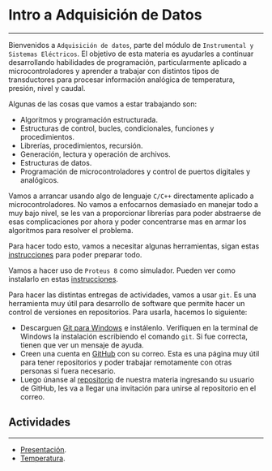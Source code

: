 # Intro a Adquisición de Datos
---
Bienvenidos a `Adquisición de datos`, parte del módulo de `Instrumental y Sistemas Eléctricos`. El objetivo de esta materia es ayudarles a continuar desarrollando habilidades de programación, particularmente aplicado a microcontroladores y aprender a trabajar con distintos tipos de transductores para procesar información analógica de temperatura, presión, nivel y caudal. 

Algunas de las cosas que vamos a estar trabajando son:

- Algoritmos y programación estructurada.
- Estructuras de control, bucles, condicionales, funciones y procedimientos.
- Librerías, procedimientos, recursión.
- Generación, lectura y operación de archivos.
- Estructuras de datos.
- Programación de microcontroladores y control de puertos digitales y analógicos.

Vamos a arrancar usando algo de lenguaje `C/C++` directamente aplicado a microcontroladores. No vamos a enfocarnos demasiado en manejar todo a muy bajo nivel, se les van a proporcionar librerías para poder abstraerse de esas complicaciones por ahora y poder concentrarse mas en armar los algoritmos para resolver el problema.

Para hacer todo esto, vamos a necesitar algunas herramientas, sigan estas [instrucciones](../guides/VSCodeAVR.md) para poder preparar todo.

Vamos a hacer uso de `Proteus 8` como simulador. Pueden ver como instalarlo en estas [instrucciones](../guides/proteus.md).

Para hacer las distintas entregas de actividades, vamos a usar `git`. Es una herramienta muy útil para desarrollo de software que permite hacer un control de versiones en repositorios. Para usarla, hacemos lo siguiente:

- Descarguen [Git para Windows](https://git-scm.com/download/win) e instálenlo. Verifiquen en la terminal de Windows la instalación escribiendo el comando `git`. Si fue correcta, tienen que ver un mensaje de ayuda.
- Creen una cuenta en [GitHub](https://github.com/) con su correo. Esta es una página muy útil para tener repositorios y poder trabajar remotamente con otras personas si fuera necesario.  
- Luego únanse al [repositorio](https://school-org-repo.herokuapp.com/) de nuestra materia ingresando su usuario de GitHub, les va a llegar una invitación para unirse al repositorio en el correo.

## Actividades
---
- [Presentación](pset0/).
- [Temperatura](pset1/).